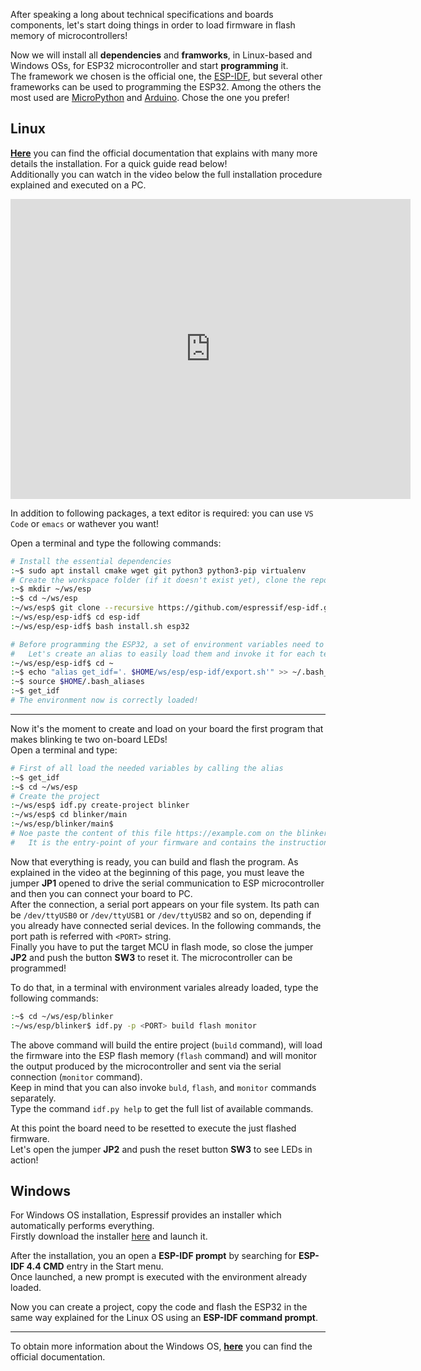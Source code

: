 

After speaking a long about technical specifications and boards components, let's start doing things in order to load firmware in flash memory of microcontrollers!

Now we will install all **dependencies** and **framworks**, in Linux-based and Windows OSs, for ESP32 microcontroller and start **programming** it.  
The framework we chosen is the official one, the [ESP-IDF](https://docs.espressif.com/projects/esp-idf/en/stable/esp32/index.html), but several other frameworks can be used to programming the ESP32. Among the others the most used are [MicroPython](https://docs.micropython.org/en/latest/esp32/tutorial/intro.html) and [Arduino](https://github.com/espressif/arduino-esp32). Chose the one you prefer!


## Linux

[**Here**](https://docs.espressif.com/projects/esp-idf/en/latest/esp32/get-started/linux-macos-setup.html) you can find the official documentation that explains with many more details the installation. For a quick guide read below!  
Additionally you can watch in the video below the full installation procedure explained and executed on a PC.
<iframe
    width="640"
    height="480"
    src="https://www.youtube.com/embed/HRT5CTC8D_4"
    frameborder="0"
    allow="autoplay; encrypted-media"
    allowfullscreen
>
</iframe>

In addition to following packages, a text editor is required: you can use `VS Code` or `emacs` or wathever you want!

Open a terminal and type the following commands:

``` bash
# Install the essential dependencies
:~$ sudo apt install cmake wget git python3 python3-pip virtualenv
# Create the workspace folder (if it doesn't exist yet), clone the repository of ESP-IDF version 4.4.1 and install it
:~$ mkdir ~/ws/esp
:~$ cd ~/ws/esp
:~/ws/esp$ git clone --recursive https://github.com/espressif/esp-idf.git -b 4.4.1
:~/ws/esp/esp-idf$ cd esp-idf
:~/ws/esp/esp-idf$ bash install.sh esp32

# Before programming the ESP32, a set of environment variables need to be defined in the shell environment
#   Let's create an alias to easily load them and invoke it for each terminal you need
:~/ws/esp/esp-idf$ cd ~
:~$ echo "alias get_idf='. $HOME/ws/esp/esp-idf/export.sh'" >> ~/.bash_aliases
:~$ source $HOME/.bash_aliases
:~$ get_idf
# The environment now is correctly loaded!
```

---

Now it's the moment to create and load on your board the first program that makes blinking te two on-board LEDs!  
Open a terminal and type:

``` bash
# First of all load the needed variables by calling the alias
:~$ get_idf
:~$ cd ~/ws/esp
# Create the project
:~/ws/esp$ idf.py create-project blinker
:~/ws/esp$ cd blinker/main
:~/ws/esp/blinker/main$ 
# Noe paste the content of this file https://example.com on the blinker.c file that you can find in the current folder
#   It is the entry-point of your firmware and contains the instruction to perform the actions we want
```

Now that everything is ready, you can build and flash the program.
As explained in the video at the beginning of this page, you must leave the jumper **JP1** opened to drive the serial communication to ESP microcontroller and then you can connect your board to PC.  
After the connection, a serial port appears on your file system. Its path can be `/dev/ttyUSB0` or `/dev/ttyUSB1` or `/dev/ttyUSB2` and so on, depending if you already have connected serial devices. In the following commands, the port path is referred with `<PORT>` string.  
Finally you have to put the target MCU in flash mode, so close the jumper **JP2** and push the button **SW3** to reset it. The microcontroller can be programmed!

To do that, in a terminal with environment variales already loaded, type the following commands:
``` bash
:~$ cd ~/ws/esp/blinker
:~/ws/esp/blinker$ idf.py -p <PORT> build flash monitor
```

The above command will build the entire project (`build` command), will load the firmware into the ESP flash memory (`flash` command) and will monitor the output produced by the microcontroller and sent via the serial connection (`monitor` command).  
Keep in mind that you can also invoke `buld`, `flash`, and `monitor` commands separately.  
Type the command `idf.py help` to get the full list of available commands.

At this point the board need to be resetted to execute the just flashed firmware.  
Let's open the jumper **JP2** and push the reset button **SW3** to see LEDs in action!

## Windows

For Windows OS installation, Espressif provides an installer which automatically performs everything.  
Firstly download the installer [here](https://dl.espressif.com/dl/esp-idf/?idf=4.4) and launch it.

After the installation, you an open a **ESP-IDF prompt** by searching for **ESP-IDF 4.4 CMD** entry in the Start menu.  
Once launched, a new prompt is executed with the environment already loaded.

Now you can create a project, copy the code and flash the ESP32 in the same way explained for the Linux OS using an **ESP-IDF command prompt**.

---

To obtain more information about the Windows OS, [**here**](https://docs.espressif.com/projects/esp-idf/en/latest/esp32/get-started/windows-setup.html) you can find the official documentation.  
